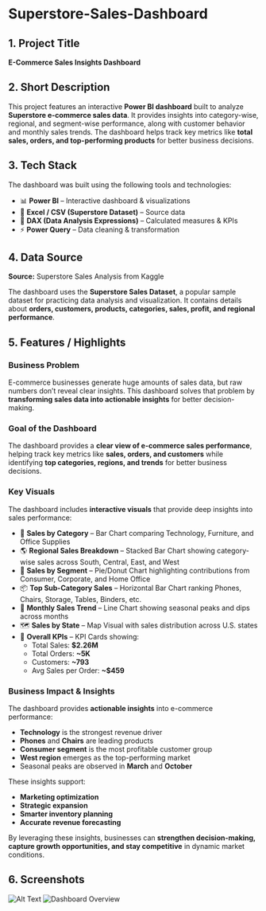 # Superstore-Sales-Dashboard

## 1. Project Title
**E-Commerce Sales Insights Dashboard**

## 2. Short Description
This project features an interactive **Power BI dashboard** built to analyze **Superstore e-commerce sales data**. It provides insights into category-wise, regional, and segment-wise performance, along with customer behavior and monthly sales trends. The dashboard helps track key metrics like **total sales, orders, and top-performing products** for better business decisions.

## 3. Tech Stack
The dashboard was built using the following tools and technologies:  
- 📊 **Power BI** – Interactive dashboard & visualizations  
- 📑 **Excel / CSV (Superstore Dataset)** – Source data  
- 🔢 **DAX (Data Analysis Expressions)** – Calculated measures & KPIs  
- ⚡ **Power Query** – Data cleaning & transformation  

## 4. Data Source
**Source:** Superstore Sales Analysis from Kaggle  

The dashboard uses the **Superstore Sales Dataset**, a popular sample dataset for practicing data analysis and visualization. It contains details about **orders, customers, products, categories, sales, profit, and regional performance**.

## 5. Features / Highlights

### Business Problem
E-commerce businesses generate huge amounts of sales data, but raw numbers don’t reveal clear insights. This dashboard solves that problem by **transforming sales data into actionable insights** for better decision-making.

### Goal of the Dashboard
The dashboard provides a **clear view of e-commerce sales performance**, helping track key metrics like **sales, orders, and customers** while identifying **top categories, regions, and trends** for better business decisions.

### Key Visuals
The dashboard includes **interactive visuals** that provide deep insights into sales performance:  
- 🛒 **Sales by Category** – Bar Chart comparing Technology, Furniture, and Office Supplies  
- 🌎 **Regional Sales Breakdown** – Stacked Bar Chart showing category-wise sales across South, Central, East, and West  
- 👥 **Sales by Segment** – Pie/Donut Chart highlighting contributions from Consumer, Corporate, and Home Office  
- 📦 **Top Sub-Category Sales** – Horizontal Bar Chart ranking Phones, Chairs, Storage, Tables, Binders, etc.  
- 📅 **Monthly Sales Trend** – Line Chart showing seasonal peaks and dips across months  
- 🗺️ **Sales by State** – Map Visual with sales distribution across U.S. states  
- 📌 **Overall KPIs** – KPI Cards showing:  
  - Total Sales: **$2.26M**  
  - Total Orders: **~5K**  
  - Customers: **~793**  
  - Avg Sales per Order: **~$459**  

### Business Impact & Insights
The dashboard provides **actionable insights** into e-commerce performance:  
- **Technology** is the strongest revenue driver  
- **Phones** and **Chairs** are leading products  
- **Consumer segment** is the most profitable customer group  
- **West region** emerges as the top-performing market  
- Seasonal peaks are observed in **March** and **October**  

These insights support:  
- **Marketing optimization**  
- **Strategic expansion**  
- **Smarter inventory planning**  
- **Accurate revenue forecasting**  

By leveraging these insights, businesses can **strengthen decision-making, capture growth opportunities, and stay competitive** in dynamic market conditions.

## 6. Screenshots
![Alt Text](relative/path/to/image.png)
![Dashboard Overview](images/dashboard.png)
